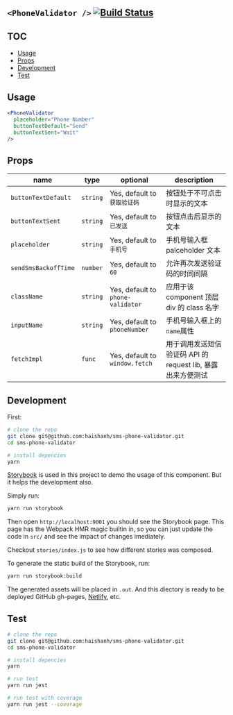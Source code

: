 ## `<PhoneValidator />` [![Build Status](https://travis-ci.org/haishanh/sms-phone-validator.svg?branch=master)](https://travis-ci.org/haishanh/sms-phone-validator)

## TOC

-   [Usage](#usage)
-   [Props](#props)
-   [Development](#development)
-   [Test](#test)

## Usage

```jsx
<PhoneValidator
  placeholder="Phone Number"
  buttonTextDefault="Send"
  buttonTextSent="Wait"
/>
```

## Props

| name                 | type     | optional                          | description                             |
| -------------------- | -------- | --------------------------------- | --------------------------------------- |
| `buttonTextDefault`  | `string` | Yes, default to `获取验证码`           | 按钮处于不可点击时显示的文本                          |
| `buttonTextSent`     | `string` | Yes, default to `已发送`             | 按钮点击后显示的文本                              |
| `placeholder`        | `string` | Yes, default to `手机号`             | 手机号输入框 palceholder 文本                   |
| `sendSmsBackoffTime` | `number` | Yes, default to `60`              | 允许再次发送验证码的时间间隔                          |
| `className`          | `string` | Yes, default to `phone-validator` | 应用于该 component 顶层 div 的 class 名字        |
| `inputName`          | `string` | Yes, default to `phoneNumber`     | 手机号输入框上的`name`属性                        |
| `fetchImpl`          | `func`   | Yes, default to `window.fetch`    | 用于调用发送短信验证码 API 的 request lib, 暴露出来方便测试 |

## Development

First:

```bash
# clone the repo
git clone git@github.com:haishanh/sms-phone-validator.git
cd sms-phone-validator

# install depencies
yarn
```

[Storybook] is used in this project to demo the usage of this component. But it helps the development also.

Simply run:

```bash
yarn run storybook
```

Then open `http://localhost:9001` you should see the Storybook page. This page has the Webpack HMR magic builtin in, so you can just update the code in `src/` and see the impact of changes imediately.

Checkout `stories/index.js` to see how different stories was composed.

To generate the static build of the Storybook, run:

```bash
yarn run storybook:build
```

The generated assets will be placed in `.out`. And this diectory is ready to be deployed GitHub gh-pages, [Netlify], etc.

[storybook]: https://storybook.js.org/

[netlify]: https://www.netlify.com/

## Test

```bash
# clone the repo
git clone git@github.com:haishanh/sms-phone-validator.git
cd sms-phone-validator

# install depencies
yarn

# run test
yarn run jest

# run test with coverage
yarn run jest --coverage
```
